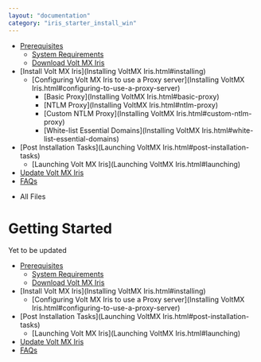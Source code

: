 ```yaml
---
layout: "documentation"
category: "iris_starter_install_win"
---
```

                                   

[](Prerequisites.html)

*   [Prerequisites](Prerequisites.html#prerequisites)
    *   [System Requirements](Prerequisites.html#system-requirements)
    *   [Download Volt MX Iris](Prerequisites.html#download)
*   [Install Volt MX Iris](Installing VoltMX Iris.html#installing)
    *   [Configuring Volt MX Iris to use a Proxy server](Installing VoltMX Iris.html#configuring-to-use-a-proxy-server)
        *   [Basic Proxy](Installing VoltMX Iris.html#basic-proxy)
        *   [NTLM Proxy](Installing VoltMX Iris.html#ntlm-proxy)
        *   [Custom NTLM Proxy](Installing VoltMX Iris.html#custom-ntlm-proxy)
        *   [White-list Essential Domains](Installing VoltMX Iris.html#white-list-essential-domains)
*   [Post Installation Tasks](Launching VoltMX Iris.html#post-installation-tasks)
    *   [Launching Volt MX Iris](Launching VoltMX Iris.html#launching)
*   [Update Volt MX Iris](Upgrade.html)
*   [FAQs](StudioInstallation_FAQs.html#appendix-frequently-asked-questions-faqs)

[](#)

*   All Files

Getting Started
===============

Yet to be updated

*   [Prerequisites](Prerequisites.html#prerequisites)
    *   [System Requirements](Prerequisites.html#system-requirements)
    *   [Download Volt MX Iris](Prerequisites.html#download)
*   [Install Volt MX Iris](Installing VoltMX Iris.html#installing)
    *   [Configuring Volt MX Iris to use a Proxy server](Installing VoltMX Iris.html#configuring-to-use-a-proxy-server)
*   [Post Installation Tasks](Launching VoltMX Iris.html#post-installation-tasks)
    *   [Launching Volt MX Iris](Launching VoltMX Iris.html#launching)
*   [Update Volt MX Iris](Upgrade.html)
*   [FAQs](StudioInstallation_FAQs.html#appendix-frequently-asked-questions-faqs)
